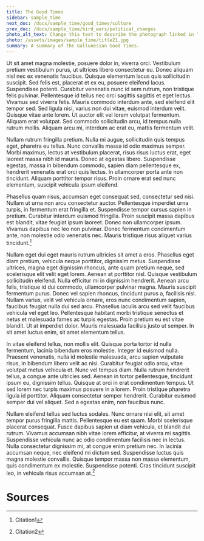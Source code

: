 ```yaml
---
title: The Good Times
sidebar: sample_time
next_doc: /docs/sample_time/good_times/culture
prev_doc: /docs/sample_time/bird_wars/political_changes
photo_alt_text: Change this text to describe the photograph linked in "photo".
photo: /assets/images/sample_time/title21.jpg
summary: A summary of the Gallunesian Good Times.
---
```


Ut sit amet magna molestie, posuere dolor in, viverra orci. Vestibulum pretium vestibulum purus, ut ultrices libero consectetur eu. Donec aliquam nisl nec ex venenatis faucibus. Quisque elementum lacus quis sollicitudin suscipit. Sed felis est, placerat et ex eu, posuere eleifend lacus. Suspendisse potenti. Curabitur venenatis nunc id sem rutrum, non tristique felis pulvinar. Pellentesque id tellus nec orci sagittis sagittis et eget lectus. Vivamus sed viverra felis. Mauris commodo interdum ante, sed eleifend elit tempor sed. Sed ligula nisi, varius non dui vitae, euismod interdum velit. Quisque vitae ante lorem. Ut auctor elit vel lorem volutpat fermentum. Aliquam erat volutpat. Sed commodo sollicitudin arcu, id tempus nulla rutrum mollis. Aliquam arcu mi, interdum ac erat eu, mattis fermentum velit.

Nullam rutrum fringilla pretium. Nulla mi augue, sollicitudin quis tempus eget, pharetra eu tellus. Nunc convallis massa id odio maximus semper. Morbi maximus, lectus at vestibulum placerat, risus risus luctus erat, eget laoreet massa nibh id mauris. Donec at egestas libero. Suspendisse egestas, massa in bibendum commodo, sapien diam pellentesque ex, hendrerit venenatis erat orci quis lectus. In ullamcorper porta ante non tincidunt. Aliquam porttitor tempor risus. Proin ornare erat sed nunc elementum, suscipit vehicula ipsum eleifend.

Phasellus quam risus, accumsan eget consequat sed, consectetur sed nisi. Nullam ut urna non arcu consectetur auctor. Pellentesque imperdiet urna turpis, in fermentum erat fringilla et. Suspendisse tempor cursus sapien in pretium. Curabitur interdum euismod fringilla. Proin suscipit massa dapibus est blandit, vitae feugiat ipsum laoreet. Donec non ullamcorper ipsum. Vivamus dapibus nec leo non pulvinar. Donec fermentum condimentum ante, non molestie odio venenatis nec. Mauris tristique risus aliquet varius tincidunt.[^1]

Nullam eget dui eget mauris rutrum ultricies sit amet a eros. Phasellus eget diam pretium, vehicula neque porttitor, dignissim metus. Suspendisse ultrices, magna eget dignissim rhoncus, ante quam pretium neque, sed scelerisque elit velit eget lorem. Aenean at porttitor nisl. Quisque vestibulum sollicitudin eleifend. Nulla efficitur mi in dignissim hendrerit. Aenean arcu felis, tristique id dui commodo, ullamcorper pulvinar magna. Mauris suscipit fermentum purus. Donec vel sapien rhoncus, tincidunt purus a, facilisis nisl. Nullam varius, velit vel vehicula ornare, eros nunc condimentum sapien, faucibus feugiat nulla dui sed arcu. Phasellus iaculis arcu sed velit faucibus vehicula vel eget leo. Pellentesque habitant morbi tristique senectus et netus et malesuada fames ac turpis egestas. Proin pretium eu est vitae blandit. Ut at imperdiet dolor. Mauris malesuada facilisis justo ut semper. In sit amet luctus enim, sit amet elementum tellus.

In vitae eleifend tellus, non mollis elit. Quisque porta tortor id nulla fermentum, lacinia bibendum eros molestie. Integer id euismod nulla. Praesent venenatis, nulla id molestie malesuada, arcu sapien vulputate risus, in bibendum libero velit ac nisi. Curabitur feugiat odio arcu, vitae volutpat metus vehicula et. Nunc vel tempus diam. Nulla rutrum hendrerit tellus, a congue ante ultricies sed. Aenean in tortor pellentesque, tincidunt ipsum eu, dignissim tellus. Quisque at orci in erat condimentum tempus. Ut sed lorem nec turpis maximus posuere in a lorem. Proin tristique pharetra ligula id porttitor. Aliquam consectetur semper hendrerit. Curabitur euismod semper dui vel aliquet. Sed a egestas enim, non faucibus nunc.

Nullam eleifend tellus sed luctus sodales. Nunc ornare nisi elit, sit amet tempor purus fringilla mattis. Pellentesque eu est quam. Morbi scelerisque placerat consequat. Fusce dapibus sapien ut diam vehicula, et blandit dui rutrum. Vivamus accumsan nibh vitae lorem efficitur, at viverra mi sagittis. Suspendisse vehicula nunc ac odio condimentum facilisis nec in lectus. Nulla consectetur dignissim mi, at congue enim pretium nec. In lacinia accumsan neque, nec eleifend mi dictum sed. Suspendisse luctus quis magna molestie convallis. Quisque tempor massa non massa elementum, quis condimentum ex molestie. Suspendisse potenti. Cras tincidunt suscipit leo, in vehicula risus accumsan at.[^2]

# Sources

[^1]: Citation1
[^2]: Citation2
